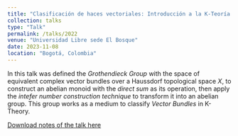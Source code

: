 ```yaml
---
title: "Clasificación de haces vectoriales: Introducción a la K-Teoría Topológica"
collection: talks
type: "Talk"
permalink: /talks/2022
venue: "Universidad Libre sede El Bosque"
date: 2023-11-08
location: "Bogotá, Colombia"
---
```


In this talk was defined the <i>Grothendieck Group</i> with the space of equivalent complex vector bundles over a Haussdorf topological space <i>X</i>, to construct an abelian monoid with the <i>direct sum</i> as its operation, then apply the <i>intefer number construction technique</i> to transform it into an abelian group. This group works as a medium to classify <i>Vector Bundles</i> in K-Theory.

[Download notes of the talk here](/files/vectorbundlesclassification.pdf)